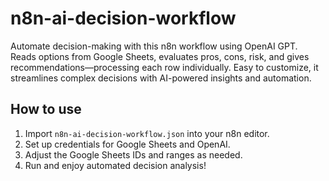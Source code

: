 # n8n-ai-decision-workflow
Automate decision-making with this n8n workflow using OpenAI GPT. Reads options from Google Sheets, evaluates pros, cons, risk, and gives recommendations—processing each row individually. Easy to customize, it streamlines complex decisions with AI-powered insights and automation.


## How to use

1. Import `n8n-ai-decision-workflow.json` into your n8n editor.
2. Set up credentials for Google Sheets and OpenAI.
3. Adjust the Google Sheets IDs and ranges as needed.
4. Run and enjoy automated decision analysis!
